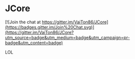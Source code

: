 # JCore

[![Join the chat at https://gitter.im/VaiTon86/JCore](https://badges.gitter.im/Join%20Chat.svg)](https://gitter.im/VaiTon86/JCore?utm_source=badge&utm_medium=badge&utm_campaign=pr-badge&utm_content=badge)

LOL
